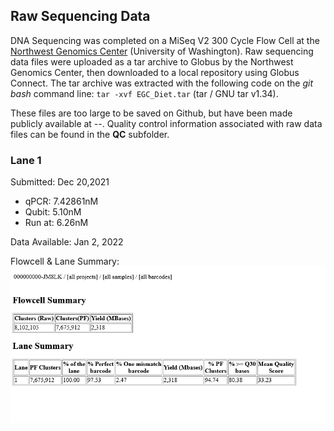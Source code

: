 ## Raw Sequencing Data

DNA Sequencing was completed on a MiSeq V2 300 Cycle Flow Cell at the [Northwest Genomics Center](https://nwgc.gs.washington.edu/) (University of Washington). Raw sequencing data files were uploaded as a tar archive to Globus by the Northwest Genomics Center, then downloaded to a local repository using Globus Connect. The tar archive was extracted with the following code on the *git bash* command line: `tar -xvf EGC_Diet.tar` (tar / GNU tar v1.34).

These files are too large to be saved on Github, but have been made publicly available at --. Quality control information associated with raw data files can be found in the **QC** subfolder.

### Lane 1
Submitted: Dec 20,2021
- qPCR: 7.42861nM
- Qubit: 5.10nM
- Run at: 6.26nM

Data Available: Jan 2, 2022

Flowcell & Lane Summary: 
![img-flowcell-report](https://github.com/mfisher5/EGC-Salish-Sea/blob/master/data/raw/qc/lane_1_flowcell_summary.png?raw=true)

